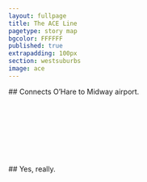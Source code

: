 ```yaml
---
layout: fullpage
title: The ACE Line
pagetype: story map
bgcolor: FFFFFF
published: true
extrapadding: 100px
section: westsuburbs
image: ace
---
```

<div class="mapstage"></div>
## Connects O’Hare to Midway airport.
<br><br><br>
<br><br><br>
<br><br><br>
## Yes, really.
